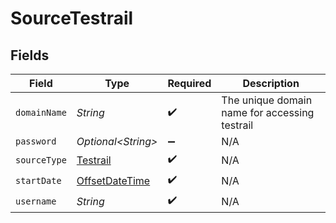 # SourceTestrail


## Fields

| Field                                                                                     | Type                                                                                      | Required                                                                                  | Description                                                                               |
| ----------------------------------------------------------------------------------------- | ----------------------------------------------------------------------------------------- | ----------------------------------------------------------------------------------------- | ----------------------------------------------------------------------------------------- |
| `domainName`                                                                              | *String*                                                                                  | :heavy_check_mark:                                                                        | The unique domain name for accessing testrail                                             |
| `password`                                                                                | *Optional\<String>*                                                                       | :heavy_minus_sign:                                                                        | N/A                                                                                       |
| `sourceType`                                                                              | [Testrail](../../models/shared/Testrail.md)                                               | :heavy_check_mark:                                                                        | N/A                                                                                       |
| `startDate`                                                                               | [OffsetDateTime](https://docs.oracle.com/javase/8/docs/api/java/time/OffsetDateTime.html) | :heavy_check_mark:                                                                        | N/A                                                                                       |
| `username`                                                                                | *String*                                                                                  | :heavy_check_mark:                                                                        | N/A                                                                                       |